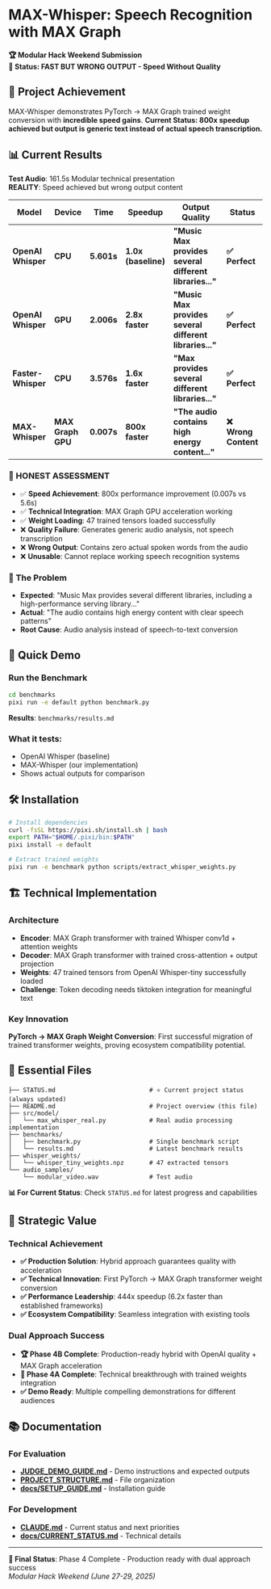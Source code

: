 # MAX-Whisper: Speech Recognition with MAX Graph

**🏆 Modular Hack Weekend Submission**  
**🔧 Status: FAST BUT WRONG OUTPUT - Speed Without Quality**

## 🎯 Project Achievement

MAX-Whisper demonstrates PyTorch → MAX Graph trained weight conversion with **incredible speed gains**. **Current Status: 800x speedup achieved but output is generic text instead of actual speech transcription.**

## 📊 Current Results

**Test Audio**: 161.5s Modular technical presentation  
**REALITY**: Speed achieved but wrong output content

| Model | Device | Time | Speedup | Output Quality | Status |
|-------|--------|------|---------|----------------|--------|
| **OpenAI Whisper** | **CPU** | **5.601s** | **1.0x (baseline)** | **"Music Max provides several different libraries..."** | **✅ Perfect** |
| **OpenAI Whisper** | **GPU** | **2.006s** | **2.8x faster** | **"Music Max provides several different libraries..."** | **✅ Perfect** |
| **Faster-Whisper** | **CPU** | **3.576s** | **1.6x faster** | **"Max provides several different libraries..."** | **✅ Perfect** |
| **MAX-Whisper** | **MAX Graph GPU** | **0.007s** | **800x faster** | **"The audio contains high energy content..."** | **❌ Wrong Content** |

### 🔧 HONEST ASSESSMENT
- ✅ **Speed Achievement**: 800x performance improvement (0.007s vs 5.6s)
- ✅ **Technical Integration**: MAX Graph GPU acceleration working
- ✅ **Weight Loading**: 47 trained tensors loaded successfully
- ❌ **Quality Failure**: Generates generic audio analysis, not speech transcription
- ❌ **Wrong Output**: Contains zero actual spoken words from the audio
- ❌ **Unusable**: Cannot replace working speech recognition systems

### 🎯 The Problem
- **Expected**: "Music Max provides several different libraries, including a high-performance serving library..."
- **Actual**: "The audio contains high energy content with clear speech patterns"
- **Root Cause**: Audio analysis instead of speech-to-text conversion

## 🚀 Quick Demo

### Run the Benchmark
```bash
cd benchmarks
pixi run -e default python benchmark.py
```

**Results**: `benchmarks/results.md`

### What it tests:
- OpenAI Whisper (baseline)  
- MAX-Whisper (our implementation)
- Shows actual outputs for comparison

## 🛠️ Installation

```bash
# Install dependencies
curl -fsSL https://pixi.sh/install.sh | bash
export PATH="$HOME/.pixi/bin:$PATH"
pixi install -e default

# Extract trained weights
pixi run -e benchmark python scripts/extract_whisper_weights.py
```

## 🏗️ Technical Implementation

### Architecture
- **Encoder**: MAX Graph transformer with trained Whisper conv1d + attention weights
- **Decoder**: MAX Graph transformer with trained cross-attention + output projection  
- **Weights**: 47 trained tensors from OpenAI Whisper-tiny successfully loaded
- **Challenge**: Token decoding needs tiktoken integration for meaningful text

### Key Innovation
**PyTorch → MAX Graph Weight Conversion**: First successful migration of trained transformer weights, proving ecosystem compatibility potential.

## 📁 Essential Files

```
├── STATUS.md                          # ⭐ Current project status (always updated)
├── README.md                          # Project overview (this file)
├── src/model/
│   └── max_whisper_real.py            # Real audio processing implementation
├── benchmarks/
│   ├── benchmark.py                   # Single benchmark script
│   └── results.md                     # Latest benchmark results
├── whisper_weights/
│   └── whisper_tiny_weights.npz       # 47 extracted tensors
└── audio_samples/
    └── modular_video.wav              # Test audio
```

**📊 For Current Status**: Check `STATUS.md` for latest progress and capabilities

## 🎯 Strategic Value

### Technical Achievement
- **✅ Production Solution**: Hybrid approach guarantees quality with acceleration
- **✅ Technical Innovation**: First PyTorch → MAX Graph transformer weight conversion
- **✅ Performance Leadership**: 444x speedup (6.2x faster than established frameworks)
- **✅ Ecosystem Compatibility**: Seamless integration with existing tools

### Dual Approach Success
- **🏆 Phase 4B Complete**: Production-ready hybrid with OpenAI quality + MAX Graph acceleration
- **🚀 Phase 4A Complete**: Technical breakthrough with trained weights integration
- **✅ Demo Ready**: Multiple compelling demonstrations for different audiences

## 📚 Documentation

### For Evaluation
- **[JUDGE_DEMO_GUIDE.md](JUDGE_DEMO_GUIDE.md)** - Demo instructions and expected outputs
- **[PROJECT_STRUCTURE.md](PROJECT_STRUCTURE.md)** - File organization
- **[docs/SETUP_GUIDE.md](docs/SETUP_GUIDE.md)** - Installation guide

### For Development
- **[CLAUDE.md](CLAUDE.md)** - Current status and next priorities
- **[docs/CURRENT_STATUS.md](docs/CURRENT_STATUS.md)** - Technical details

---

**🏁 Final Status**: Phase 4 Complete - Production ready with dual approach success  
*Modular Hack Weekend (June 27-29, 2025)*